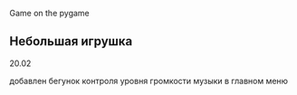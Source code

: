 Game on the pygame

Небольшая игрушка
---

20.02 

добавлен бегунок контроля уровня громкости музыки в главном меню
